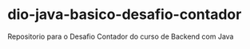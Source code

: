 # dio-java-basico-desafio-contador
Repositorio para o Desafio Contador do curso de Backend com Java 

